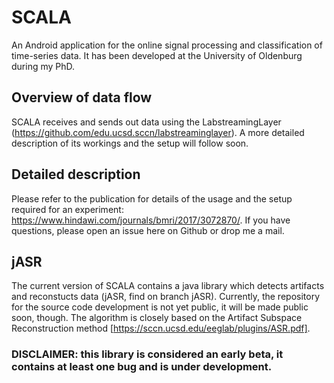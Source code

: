 # SCALA

An Android application for the online signal processing and classification of time-series data. 
It has been developed at the University of Oldenburg during my PhD. 

## Overview of data flow
SCALA receives and sends out data using the LabstreamingLayer (https://github.com/edu.ucsd.sccn/labstreaminglayer).
A more detailed description of its workings and the setup will follow soon.

## Detailed description
Please refer to the publication for details of the usage and the setup required for an experiment: https://www.hindawi.com/journals/bmri/2017/3072870/.
If you have questions, please open an issue here on Github or drop me a mail.

## jASR
The current version of SCALA contains a java library which detects artifacts and reconstucts data (jASR, find on branch jASR). Currently, the repository for the source code development is not yet public, it will be made public soon, though. The algorithm is closely based on the Artifact Subspace Reconstruction method [https://sccn.ucsd.edu/eeglab/plugins/ASR.pdf]. 
### DISCLAIMER: this library is considered an early beta, it contains at least one bug and is under development.
